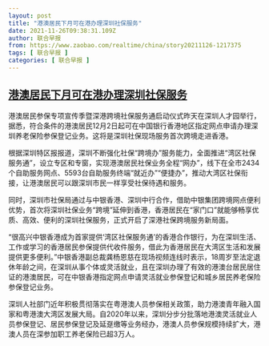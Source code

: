```yaml
---
layout: post
title: "港澳居民下月可在港办理深圳社保服务"
date: 2021-11-26T09:38:31.109Z
author: 联合早报
from: https://www.zaobao.com/realtime/china/story20211126-1217375
tags: [ 联合早报 ]
categories: [ 联合早报 ]
---
```

<!--1637943960000-->
[港澳居民下月可在港办理深圳社保服务](https://www.zaobao.com/realtime/china/story20211126-1217375)
------

<div>
<p>港澳居民参保专项宣传季暨深港跨境社保服务通启动仪式昨天在深圳人才园举行，据悉，符合条件的港澳居民12月2日起可在中国银行香港地区指定网点申请办理深圳养老保险参保登记业务。这将是深圳社保现场服务首次跨境走进香港。</p><p>根据深圳特区报报道，深圳不断强化社保“跨境办”服务能力，全面推进“湾区社保服务通”，设立专区和专窗，实现港澳居民社保业务全程“网办”，线下在全市2434个自助服务网点、5593台自助服务终端“就近办”“便捷办”，推动大湾区社保衔接，让港澳居民可以跟深圳市民一样享受社保待遇和服务。</p><p>同时，深圳市社保局通过与中银香港、深圳中行合作，借助中银集团跨境网点便利优势，首次将深圳社保业务“跨境”延伸到香港，香港居民在“家门口”就能够畅享优质、高效、便利的深圳社保服务，正式开启了深港社保跨境服务新局面。</p><section id="imu"><div id="dfp-ad-imu1">        </div></section><p>“很高兴中银香港成为首家提供‘湾区社保服务通’的香港合作银行，为在深圳生活、工作或学习的香港居民参保提供代收件服务，借此为香港居民在大湾区生活和发展提供更多便利。”中银香港副总裁龚杨恩慈在现场视频连线时表示，18周岁至法定退休年龄之间，在深圳从事个体或灵活就业，且在深圳办理了有效的港澳台居民居住证的港澳居民，可在中银香港指定网点申请灵活就业参保登记和城乡居民养老保险参保登记业务。</p><p>深圳人社部门近年积极贯彻落实在粤港澳人员参保相关政策，助力港澳青年融入国家和粤港澳大湾区发展大局。自2020年以来，深圳分步分批落地港澳灵活就业人员参保登记、居民参保登记及延趸缴等业务经办，港澳人员参保规模持续扩大，港澳人员在深参加职工养老保险已超3万人。</p>      <div class="cx_paywall_placeholder" id="sph_cdp_40"></div>
</div>
